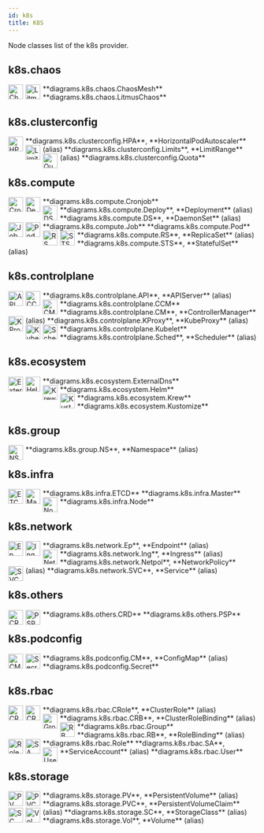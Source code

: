 ```yaml
---
id: k8s
title: K8S
---
```


Node classes list of the k8s provider.

## k8s.chaos


<img width="30" src="/img/resources/k8s/chaos/chaos-mesh.png" alt="ChaosMesh" style="float: left; padding-right: 5px;" >
**diagrams.k8s.chaos.ChaosMesh**

<img width="30" src="/img/resources/k8s/chaos/litmus-chaos.png" alt="LitmusChaos" style="float: left; padding-right: 5px;" >
**diagrams.k8s.chaos.LitmusChaos**

## k8s.clusterconfig


<img width="30" src="/img/resources/k8s/clusterconfig/hpa.png" alt="HPA" style="float: left; padding-right: 5px;" >
**diagrams.k8s.clusterconfig.HPA**, **HorizontalPodAutoscaler** (alias)

<img width="30" src="/img/resources/k8s/clusterconfig/limits.png" alt="Limits" style="float: left; padding-right: 5px;" >
**diagrams.k8s.clusterconfig.Limits**, **LimitRange** (alias)

<img width="30" src="/img/resources/k8s/clusterconfig/quota.png" alt="Quota" style="float: left; padding-right: 5px;" >
**diagrams.k8s.clusterconfig.Quota**

## k8s.compute


<img width="30" src="/img/resources/k8s/compute/cronjob.png" alt="Cronjob" style="float: left; padding-right: 5px;" >
**diagrams.k8s.compute.Cronjob**

<img width="30" src="/img/resources/k8s/compute/deploy.png" alt="Deploy" style="float: left; padding-right: 5px;" >
**diagrams.k8s.compute.Deploy**, **Deployment** (alias)

<img width="30" src="/img/resources/k8s/compute/ds.png" alt="DS" style="float: left; padding-right: 5px;" >
**diagrams.k8s.compute.DS**, **DaemonSet** (alias)

<img width="30" src="/img/resources/k8s/compute/job.png" alt="Job" style="float: left; padding-right: 5px;" >
**diagrams.k8s.compute.Job**

<img width="30" src="/img/resources/k8s/compute/pod.png" alt="Pod" style="float: left; padding-right: 5px;" >
**diagrams.k8s.compute.Pod**

<img width="30" src="/img/resources/k8s/compute/rs.png" alt="RS" style="float: left; padding-right: 5px;" >
**diagrams.k8s.compute.RS**, **ReplicaSet** (alias)

<img width="30" src="/img/resources/k8s/compute/sts.png" alt="STS" style="float: left; padding-right: 5px;" >
**diagrams.k8s.compute.STS**, **StatefulSet** (alias)

## k8s.controlplane


<img width="30" src="/img/resources/k8s/controlplane/api.png" alt="API" style="float: left; padding-right: 5px;" >
**diagrams.k8s.controlplane.API**, **APIServer** (alias)

<img width="30" src="/img/resources/k8s/controlplane/c-c-m.png" alt="CCM" style="float: left; padding-right: 5px;" >
**diagrams.k8s.controlplane.CCM**

<img width="30" src="/img/resources/k8s/controlplane/c-m.png" alt="CM" style="float: left; padding-right: 5px;" >
**diagrams.k8s.controlplane.CM**, **ControllerManager** (alias)

<img width="30" src="/img/resources/k8s/controlplane/k-proxy.png" alt="KProxy" style="float: left; padding-right: 5px;" >
**diagrams.k8s.controlplane.KProxy**, **KubeProxy** (alias)

<img width="30" src="/img/resources/k8s/controlplane/kubelet.png" alt="Kubelet" style="float: left; padding-right: 5px;" >
**diagrams.k8s.controlplane.Kubelet**

<img width="30" src="/img/resources/k8s/controlplane/sched.png" alt="Sched" style="float: left; padding-right: 5px;" >
**diagrams.k8s.controlplane.Sched**, **Scheduler** (alias)

## k8s.ecosystem


<img width="30" src="/img/resources/k8s/ecosystem/external-dns.png" alt="ExternalDns" style="float: left; padding-right: 5px;" >
**diagrams.k8s.ecosystem.ExternalDns**

<img width="30" src="/img/resources/k8s/ecosystem/helm.png" alt="Helm" style="float: left; padding-right: 5px;" >
**diagrams.k8s.ecosystem.Helm**

<img width="30" src="/img/resources/k8s/ecosystem/krew.png" alt="Krew" style="float: left; padding-right: 5px;" >
**diagrams.k8s.ecosystem.Krew**

<img width="30" src="/img/resources/k8s/ecosystem/kustomize.png" alt="Kustomize" style="float: left; padding-right: 5px;" >
**diagrams.k8s.ecosystem.Kustomize**

## k8s.group


<img width="30" src="/img/resources/k8s/group/ns.png" alt="NS" style="float: left; padding-right: 5px;" >
**diagrams.k8s.group.NS**, **Namespace** (alias)

## k8s.infra


<img width="30" src="/img/resources/k8s/infra/etcd.png" alt="ETCD" style="float: left; padding-right: 5px;" >
**diagrams.k8s.infra.ETCD**

<img width="30" src="/img/resources/k8s/infra/master.png" alt="Master" style="float: left; padding-right: 5px;" >
**diagrams.k8s.infra.Master**

<img width="30" src="/img/resources/k8s/infra/node.png" alt="Node" style="float: left; padding-right: 5px;" >
**diagrams.k8s.infra.Node**

## k8s.network


<img width="30" src="/img/resources/k8s/network/ep.png" alt="Ep" style="float: left; padding-right: 5px;" >
**diagrams.k8s.network.Ep**, **Endpoint** (alias)

<img width="30" src="/img/resources/k8s/network/ing.png" alt="Ing" style="float: left; padding-right: 5px;" >
**diagrams.k8s.network.Ing**, **Ingress** (alias)

<img width="30" src="/img/resources/k8s/network/netpol.png" alt="Netpol" style="float: left; padding-right: 5px;" >
**diagrams.k8s.network.Netpol**, **NetworkPolicy** (alias)

<img width="30" src="/img/resources/k8s/network/svc.png" alt="SVC" style="float: left; padding-right: 5px;" >
**diagrams.k8s.network.SVC**, **Service** (alias)

## k8s.others


<img width="30" src="/img/resources/k8s/others/crd.png" alt="CRD" style="float: left; padding-right: 5px;" >
**diagrams.k8s.others.CRD**

<img width="30" src="/img/resources/k8s/others/psp.png" alt="PSP" style="float: left; padding-right: 5px;" >
**diagrams.k8s.others.PSP**

## k8s.podconfig


<img width="30" src="/img/resources/k8s/podconfig/cm.png" alt="CM" style="float: left; padding-right: 5px;" >
**diagrams.k8s.podconfig.CM**, **ConfigMap** (alias)

<img width="30" src="/img/resources/k8s/podconfig/secret.png" alt="Secret" style="float: left; padding-right: 5px;" >
**diagrams.k8s.podconfig.Secret**

## k8s.rbac


<img width="30" src="/img/resources/k8s/rbac/c-role.png" alt="CRole" style="float: left; padding-right: 5px;" >
**diagrams.k8s.rbac.CRole**, **ClusterRole** (alias)

<img width="30" src="/img/resources/k8s/rbac/crb.png" alt="CRB" style="float: left; padding-right: 5px;" >
**diagrams.k8s.rbac.CRB**, **ClusterRoleBinding** (alias)

<img width="30" src="/img/resources/k8s/rbac/group.png" alt="Group" style="float: left; padding-right: 5px;" >
**diagrams.k8s.rbac.Group**

<img width="30" src="/img/resources/k8s/rbac/rb.png" alt="RB" style="float: left; padding-right: 5px;" >
**diagrams.k8s.rbac.RB**, **RoleBinding** (alias)

<img width="30" src="/img/resources/k8s/rbac/role.png" alt="Role" style="float: left; padding-right: 5px;" >
**diagrams.k8s.rbac.Role**

<img width="30" src="/img/resources/k8s/rbac/sa.png" alt="SA" style="float: left; padding-right: 5px;" >
**diagrams.k8s.rbac.SA**, **ServiceAccount** (alias)

<img width="30" src="/img/resources/k8s/rbac/user.png" alt="User" style="float: left; padding-right: 5px;" >
**diagrams.k8s.rbac.User**

## k8s.storage


<img width="30" src="/img/resources/k8s/storage/pv.png" alt="PV" style="float: left; padding-right: 5px;" >
**diagrams.k8s.storage.PV**, **PersistentVolume** (alias)

<img width="30" src="/img/resources/k8s/storage/pvc.png" alt="PVC" style="float: left; padding-right: 5px;" >
**diagrams.k8s.storage.PVC**, **PersistentVolumeClaim** (alias)

<img width="30" src="/img/resources/k8s/storage/sc.png" alt="SC" style="float: left; padding-right: 5px;" >
**diagrams.k8s.storage.SC**, **StorageClass** (alias)

<img width="30" src="/img/resources/k8s/storage/vol.png" alt="Vol" style="float: left; padding-right: 5px;" >
**diagrams.k8s.storage.Vol**, **Volume** (alias)
